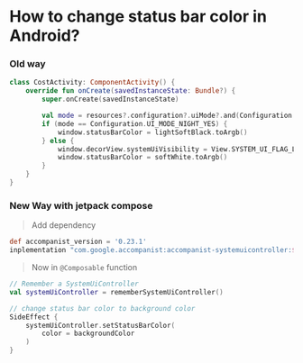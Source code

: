# How to change status bar color in Android?

### Old way

```kotlin
class CostActivity: ComponentActivity() {
    override fun onCreate(savedInstanceState: Bundle?) {
        super.onCreate(savedInstanceState)

        val mode = resources?.configuration?.uiMode?.and(Configuration.UI_MODE_NIGHT_MASK)
        if (mode == Configuration.UI_MODE_NIGHT_YES) {
            window.statusBarColor = lightSoftBlack.toArgb()
        } else {
            window.decorView.systemUiVisibility = View.SYSTEM_UI_FLAG_LIGHT_STATUS_BAR
            window.statusBarColor = softWhite.toArgb()
        }
    }   
}
```

### New Way with jetpack compose

> Add dependency
```gradle
def accompanist_version = '0.23.1'
inplementation "com.google.accompanist:accompanist-systemuicontroller:$accompanist_version"
```

> Now in `@Composable` function
```kotlin
// Remember a SystemUiController
val systemUiController = rememberSystemUiController()

// change status bar color to background color
SideEffect {
    systemUiController.setStatusBarColor(
        color = backgroundColor
    )
}
```
